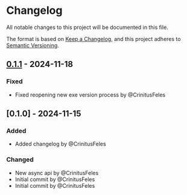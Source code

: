 # Changelog

All notable changes to this project will be documented in this file.

The format is based on [Keep a Changelog](https://keepachangelog.com/en/1.0.0/),
and this project adheres to [Semantic Versioning](https://semver.org/spec/v2.0.0.html).

## [0.1.1] - 2024-11-18

### Fixed
- Fixed reopening new exe version process by @CrinitusFeles

## [0.1.0] - 2024-11-15

### Added
- Added changelog by @CrinitusFeles

### Changed
- New async api by @CrinitusFeles
- Initial commit by @CrinitusFeles
- Initial commit by @CrinitusFeles

[0.1.1]: https://github.com/CrinitusFeles/AppUpdater/compare/v0.1.0..0.1.1

<!-- generated by git-cliff -->
